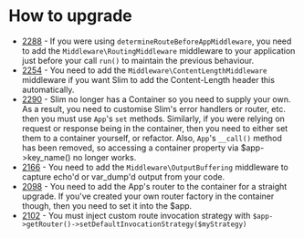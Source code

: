 # How to upgrade

* [2288] - If you were using `determineRouteBeforeAppMiddleware`, you need to add the `Middleware\RoutingMiddleware` middleware to your application just before your call `run()` to maintain the previous behaviour.
* [2254] - You need to add the `Middleware\ContentLengthMiddleware` middleware if you want Slim to add the Content-Length header this automatically.
* [2290] - Slim no longer has a Container so you need to supply your own. As a
  result, you need to customise Slim's error handlers or router, etc. then you
  must use `App`'s `set` methods. Similarly, if you were relying on request or
  response being in the container, then you need to either set them to a
  container yourself, or refactor. Also, `App`'s `__call()` method has been
  removed, so accessing a container property via $app->key_name() no longer
  works.
* [2166] - You need to add the `Middleware\OutputBuffering` middleware to capture echo'd or var_dump'd output from your code.
* [2098] - You need to add the App's router to the container for a straight upgrade. If you've created your own router factory in the container though, then you need to set it into the $app.
* [2102] - You must inject custom route invocation strategy with `$app->getRouter()->setDefaultInvocationStrategy($myStrategy)`

[2290]: https://github.com/slimphp/Slim/pull/2290
[2288]: https://github.com/slimphp/Slim/pull/2288
[2254]: https://github.com/slimphp/Slim/pull/2254
[2166]: https://github.com/slimphp/Slim/pull/2166
[2098]: https://github.com/slimphp/Slim/pull/2098
[2102]: https://github.com/slimphp/Slim/pull/2102